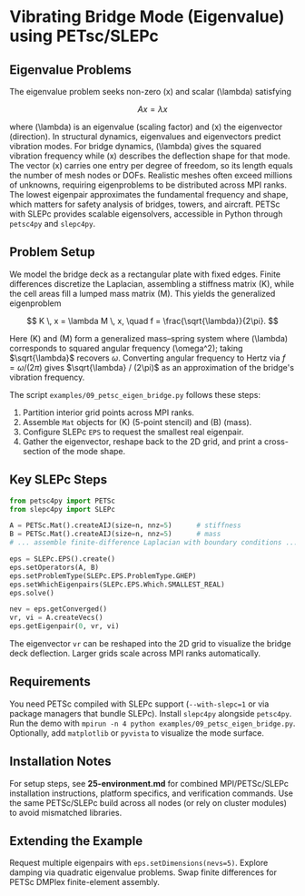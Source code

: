 # Vibrating Bridge Mode (Eigenvalue) using PETsc/SLEPc

## Eigenvalue Problems

The eigenvalue problem seeks non-zero \(x\) and scalar \(\lambda\) satisfying

$$ A x = \lambda x $$

where \(\lambda\) is an eigenvalue (scaling factor) and \(x\) the eigenvector (direction). In structural dynamics, eigenvalues and eigenvectors predict vibration modes. For bridge dynamics, \(\lambda\) gives the squared vibration frequency while \(x\) describes the deflection shape for that mode. The vector \(x\) carries one entry per degree of freedom, so its length equals the number of mesh nodes or DOFs. Realistic meshes often exceed millions of unknowns, requiring eigenproblems to be distributed across MPI ranks. The lowest eigenpair approximates the fundamental frequency and shape, which matters for safety analysis of bridges, towers, and aircraft. PETSc with SLEPc provides scalable eigensolvers, accessible in Python through `petsc4py` and `slepc4py`.

## Problem Setup

We model the bridge deck as a rectangular plate with fixed edges. Finite differences discretize the Laplacian, assembling a stiffness matrix \(K\), while the cell areas fill a lumped mass matrix \(M\). This yields the generalized eigenproblem

$$
K \, x = \lambda M \, x, \quad f = \frac{\sqrt{\lambda}}{2\pi}.
$$

Here \(K\) and \(M\) form a generalized mass–spring system where \(\lambda\) corresponds to squared angular frequency \(\omega^2\); taking $\sqrt{\lambda}$ recovers $\omega$. Converting angular frequency to Hertz via $f = \omega / (2\pi)$ gives $\sqrt{\lambda} / (2\pi)$ as an approximation of the bridge's vibration frequency.

The script `examples/09_petsc_eigen_bridge.py` follows these steps:
1. Partition interior grid points across MPI ranks.
2. Assemble `Mat` objects for \(K\) (5-point stencil) and \(B\) (mass).
3. Configure SLEPc `EPS` to request the smallest real eigenpair.
4. Gather the eigenvector, reshape back to the 2D grid, and print a cross-section of the mode shape.

## Key SLEPc Steps

```python
from petsc4py import PETSc
from slepc4py import SLEPc

A = PETSc.Mat().createAIJ(size=n, nnz=5)      # stiffness
B = PETSc.Mat().createAIJ(size=n, nnz=5)      # mass
# ... assemble finite-difference Laplacian with boundary conditions ...

eps = SLEPc.EPS().create()
eps.setOperators(A, B)
eps.setProblemType(SLEPc.EPS.ProblemType.GHEP)
eps.setWhichEigenpairs(SLEPc.EPS.Which.SMALLEST_REAL)
eps.solve()

nev = eps.getConverged()
vr, vi = A.createVecs()
eps.getEigenpair(0, vr, vi)
```

The eigenvector `vr` can be reshaped into the 2D grid to visualize the bridge deck deflection. Larger grids scale across MPI ranks automatically.

## Requirements

You need PETSc compiled with SLEPc support (`--with-slepc=1` or via package managers that bundle SLEPc). Install `slepc4py` alongside `petsc4py`. Run the demo with `mpirun -n 4 python examples/09_petsc_eigen_bridge.py`. Optionally, add `matplotlib` or `pyvista` to visualize the mode surface.

## Installation Notes

For setup steps, see **25-environment.md** for combined MPI/PETSc/SLEPc installation instructions, platform specifics, and verification commands. Use the same PETSc/SLEPc build across all nodes (or rely on cluster modules) to avoid mismatched libraries.

## Extending the Example

Request multiple eigenpairs with `eps.setDimensions(nevs=5)`. Explore damping via quadratic eigenvalue problems. Swap finite differences for PETSc DMPlex finite-element assembly.
